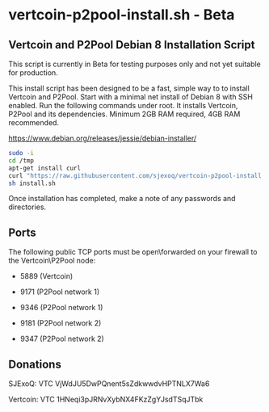 # vertcoin-p2pool-install.sh - Beta
Vertcoin and P2Pool Debian 8 Installation Script
--------------------------------------

This script is currently in Beta for testing purposes only and not yet suitable for production.

This install script has been designed to be a fast, simple way to to install Vertcoin and P2Pool. Start with a minimal net install of Debian 8 with SSH enabled. Run the following commands under root. It installs Vertcoin, P2Pool and its dependencies. Minimum 2GB RAM required, 4GB RAM recommended.

https://www.debian.org/releases/jessie/debian-installer/

```bash
sudo -i
cd /tmp
apt-get install curl
curl "https://raw.githubusercontent.com/sjexoq/vertcoin-p2pool-install.sh/master/install.sh" > install.sh
sh install.sh
```
Once installation has completed, make a note of any passwords and directories.

Ports
--------------------------------------
The following public TCP ports must be open\forwarded on your firewall to the Vertcoin\P2Pool node:

- 5889 (Vertcoin)

- 9171 (P2Pool network 1)

- 9346 (P2Pool network 1)

- 9181 (P2Pool network 2)

- 9347 (P2Pool network 2)

Donations
--------------------------------------
SJExoQ: VTC VjWdJU5DwPQnent5sZdkwwdvHPTNLX7Wa6

Vertcoin: VTC 1HNeqi3pJRNvXybNX4FKzZgYJsdTSqJTbk
